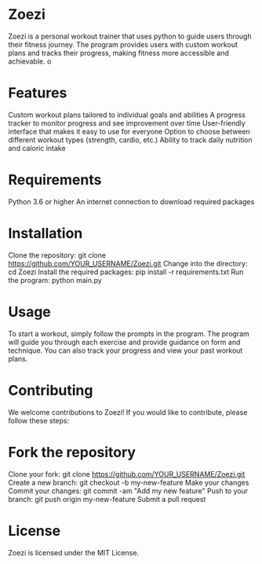 # Zoezi

Zoezi is a personal workout trainer that uses python to guide users through their fitness journey. The program provides users with custom workout plans and tracks their progress, making fitness more accessible and achievable.
o
# Features
Custom workout plans tailored to individual goals and abilities
A progress tracker to monitor progress and see improvement over time
User-friendly interface that makes it easy to use for everyone
Option to choose between different workout types (strength, cardio, etc.)
Ability to track daily nutrition and caloric intake


# Requirements
Python 3.6 or higher
An internet connection to download required packages

# Installation
Clone the repository: git clone https://github.com/YOUR_USERNAME/Zoezi.git
Change into the directory: cd Zoezi
Install the required packages: pip install -r requirements.txt
Run the program: python main.py
# Usage
To start a workout, simply follow the prompts in the program. The program will guide you through each exercise and provide guidance on form and technique. You can also track your progress and view your past workout plans.

# Contributing
We welcome contributions to Zoezi! If you would like to contribute, please follow these steps:

# Fork the repository
Clone your fork: git clone https://github.com/YOUR_USERNAME/Zoezi.git
Create a new branch: git checkout -b my-new-feature
Make your changes
Commit your changes: git commit -am "Add my new feature"
Push to your branch: git push origin my-new-feature
Submit a pull request
# License
Zoezi is licensed under the MIT License.
